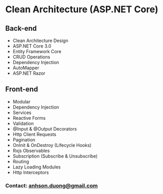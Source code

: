 # Clean Architecture (ASP.NET Core)

## Back-end
        
* Clean Architecture Design
* ASP.NET Core 3.0
* Entity Framework Core
* CRUD Operations
* Dependency Injection
* AutoMapper
* ASP.NET Razor

## Front-end
* Modular
* Dependency Injection
* Services
* Reactive Forms
* Validation
* @Input & @Output Decorators
* Http Client Requests
* Pagination
* OnInit & OnDestroy (Lifecycle Hooks)
* Rxjs Observables
* Subscription (Subscribe & Unsubscribe)
* Routing
* Lazy Loading Modules
* Http Interceptors

### Contact: anhson.duong@gmail.com
